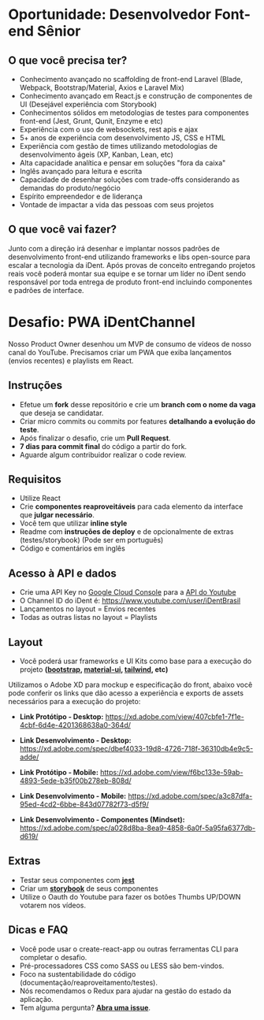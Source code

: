 # Oportunidade: Desenvolvedor Font-end Sênior

## O que você precisa ter?

- Conhecimento avançado no scaffolding de front-end Laravel (Blade, Webpack, Bootstrap/Material, Axios e Laravel Mix)
- Conhecimento avançado em React.js e construção de componentes de UI (Desejável experiência com Storybook)
- Conhecimentos sólidos em metodologias de testes para componentes front-end (Jest, Grunt, Qunit, Enzyme e etc)
- Experiência com o uso de websockets, rest apis e ajax
- 5+ anos de experiência com desenvolvimento JS, CSS e HTML
- Experiência com gestão de times utilizando metodologias de desenvolvimento ágeis (XP, Kanban, Lean, etc)
- Alta capacidade analítica e pensar em soluções "fora da caixa"
- Inglês avançado para leitura e escrita
- Capacidade de desenhar soluções com trade-offs considerando as demandas do produto/negócio 
- Espírito empreendedor e de liderança
- Vontade de impactar a vida das pessoas com seus projetos

## O que você vai fazer?

Junto com a direção irá desenhar e implantar nossos padrões de desenvolvimento front-end utilizando frameworks e libs open-source para escalar a tecnologia da iDent. Após provas de conceito entregando projetos reais você poderá montar sua equipe e se tornar um líder no iDent sendo responsável por toda entrega de produto front-end incluindo componentes e padrões de interface.

# Desafio: PWA iDentChannel

Nosso Product Owner desenhou um MVP de consumo de vídeos de nosso canal do YouTube. Precisamos criar um PWA que exiba lançamentos (envios recentes) e playlists em React.

## Instruções

- Efetue um **fork** desse repositório e crie um **branch com o nome da vaga** que deseja se candidatar.
- Criar micro commits ou commits por features **detalhando a evolução do teste**.
- Após finalizar o desafio, crie um **Pull Request**.
- **7 dias para commit final** do código a partir do fork.
- Aguarde algum contribuidor realizar o code review.

## Requisitos

- Utilize React
- Crie **componentes reaproveitáveis** para cada elemento da interface que **julgar necessário**.
- Você tem que utilizar **inline style**
- Readme com **instruções de deploy** e de opcionalmente de extras (testes/storybook) (Pode ser em português)
- Código e comentários em inglês

## Acesso à API e dados

- Crie uma API Key no [Google Cloud Console] para a [API do Youtube]
- O Channel ID do iDent é: https://www.youtube.com/user/iDentBrasil
- Lançamentos no layout = Envios recentes
- Todas as outras listas no layout = Playlists

## Layout

- Você poderá usar frameworks e UI Kits como base para a execução do projeto **([bootstrap], [material-ui], [tailwind], etc)**

Utilizamos o Adobe XD para mockup e especificação do front, abaixo você pode conferir os links que dão acesso a experiência e exports de assets necessários para a execução do projeto:

- **Link Protótipo - Desktop:**
https://xd.adobe.com/view/407cbfe1-7f1e-4cbf-6d4e-4201368638a0-364d/

- **Link Desenvolvimento - Desktop:**
https://xd.adobe.com/spec/dbef4033-19d8-4726-718f-36310db4e9c5-adde/

- **Link Protótipo - Mobile:**
https://xd.adobe.com/view/f6bc133e-59ab-4893-5ede-b35f00b278eb-808d/   

- **Link Desenvolvimento - Mobile:**
https://xd.adobe.com/spec/a3c87dfa-95ed-4cd2-6bbe-843d07782f73-d5f9/

- **Link Desenvolvimento - Componentes (Mindset):**
https://xd.adobe.com/spec/a028d8ba-8ea9-4858-6a0f-5a95fa6377db-d619/

## Extras

- Testar seus componentes com **[jest]**
- Criar um **[storybook]** de seus componentes
- Utilize o Oauth do Youtube para fazer os botões Thumbs UP/DOWN votarem nos vídeos.

## Dicas e FAQ

- Você pode usar o create-react-app ou outras ferramentas CLI para completar o desafio.
- Pré-processadores CSS como SASS ou LESS são bem-vindos.
- Foco na sustentabilidade do código (documentação/reaproveitamento/testes).
- Nós recomendamos o Redux para ajudar na gestão do estado da aplicação.
- Tem alguma pergunta? **[Abra uma issue]**.

[storybook]: https://github.com/storybooks/storybook
[jest]: https://jest-everywhere.now.sh
[bootstrap]: https://getbootstrap.com/
[material-ui]: https://material-ui.com/
[tailwind]: https://tailwindcss.com
[Google Cloud Console]: https://console.cloud.google.com/
[API do Youtube]: https://developers.google.com/youtube/v3/
[Abra uma issue]: https://github.com/iShareLife/challenges/issues/new
